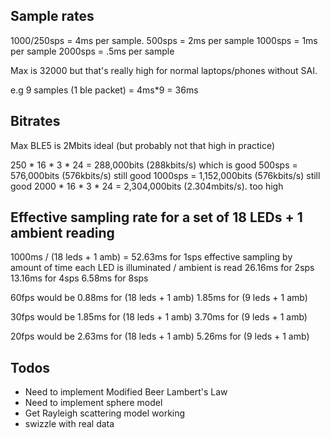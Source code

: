

## Sample rates
1000/250sps = 4ms per sample.
500sps = 2ms per sample
1000sps = 1ms per sample
2000sps = .5ms per sample 

Max is 32000 but that's really high for normal laptops/phones without SAI.

e.g 9 samples (1 ble packet) = 4ms*9 = 36ms


## Bitrates
Max BLE5 is 2Mbits ideal (but probably not that high in practice)

250 * 16 * 3 * 24 = 288,000bits (288kbits/s) which is good
500sps = 576,000bits (576kbits/s) still good
1000sps = 1,152,000bits (576kbits/s) still good
2000 * 16 * 3 * 24 = 2,304,000bits (2.304mbits/s). too high

## Effective sampling rate for a set of 18 LEDs + 1 ambient reading
1000ms / (18 leds + 1 amb) = 
52.63ms for  1sps effective sampling by amount of time each LED is illuminated / ambient is read
26.16ms for  2sps
13.16ms for  4sps
6.58ms for   8sps

60fps would be 
0.88ms for (18 leds + 1 amb)
1.85ms for (9  leds + 1 amb)

30fps would be
1.85ms for (18 leds + 1 amb)
3.70ms for (9  leds + 1 amb)

20fps would be 
2.63ms for (18 leds + 1 amb)
5.26ms for (9  leds + 1 amb)





## Todos

- Need to implement Modified Beer Lambert's Law
- Need to implement sphere model
- Get Rayleigh scattering model working
- swizzle with real data

